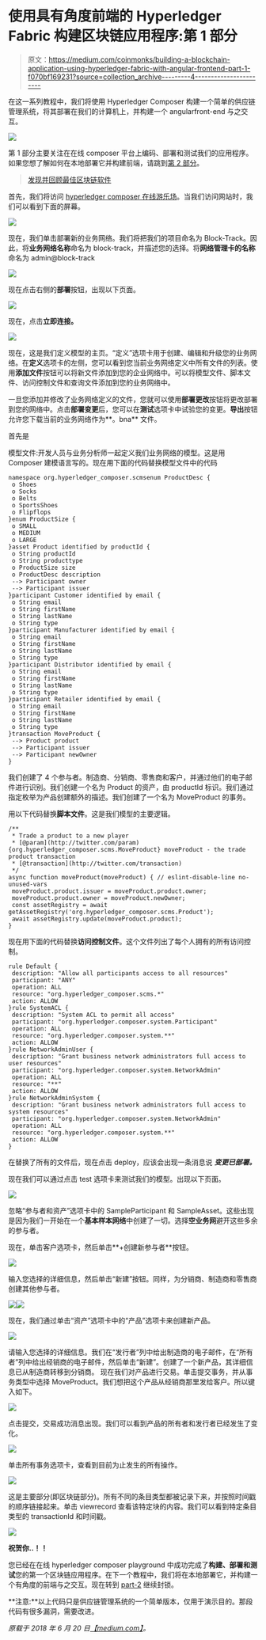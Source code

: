 # 使用具有角度前端的 Hyperledger Fabric 构建区块链应用程序:第 1 部分

> 原文：<https://medium.com/coinmonks/building-a-blockchain-application-using-hyperledger-fabric-with-angular-frontend-part-1-f070bf169231?source=collection_archive---------4----------------------->

在这一系列教程中，我们将使用 Hyperledger Composer 构建一个简单的供应链管理系统，将其部署在我们的计算机上，并构建一个 angularfront-end 与之交互。

![](img/c47e32e6f2330f50ae63afffcbe54315.png)

第 1 部分主要关注在在线 composer 平台上编码、部署和测试我们的应用程序。如果您想了解如何在本地部署它并构建前端，请跳到[第 2 部分](/@yashwanthmadaka/building-a-blockchain-application-using-hyperledger-fabric-with-angular-frontend-part-2-22ef7c77f53)。

> [发现并回顾最佳区块链软件](https://coincodecap.com)

首先，我们将访问 [hyperledger composer 在线游乐场](http://composer-playground.mybluemix.net/login)。当我们访问网站时，我们可以看到下面的屏幕。

![](img/728178e8e8c4a21fac3edf73522a5437.png)

现在，我们单击部署新的业务网络。我们将把我们的项目命名为 Block-Track。因此，将**业务网络名称**命名为 block-track，并描述您的选择。将**网络管理卡的名称**命名为 admin@block-track

![](img/28b72d8958f637b93b974155e8d5c428.png)

现在点击右侧的**部署**按钮，出现以下页面。

![](img/561754a5f1384331873f79e48d84e3fc.png)

现在，点击**立即连接。**

![](img/913b174a0c4a9c8c1b8e96ab4194bcf1.png)

现在，这是我们定义模型的主页。“定义”选项卡用于创建、编辑和升级您的业务网络。在**定义**选项卡的左侧，您可以看到您当前业务网络定义中所有文件的列表。使用**添加文件**按钮可以将新文件添加到您的企业网络中。可以将模型文件、脚本文件、访问控制文件和查询文件添加到您的业务网络中。

一旦您添加并修改了业务网络定义的文件，您就可以使用**部署更改**按钮将更改部署到您的网络中。点击**部署变更**后，您可以在**测试**选项卡中试验您的变更。**导出**按钮允许您下载当前的业务网络作为**。bna** 文件。

首先是

模型文件:开发人员与业务分析师一起定义我们业务网络的模型。这是用 Composer 建模语言写的。现在用下面的代码替换模型文件中的代码

```
namespace org.hyperledger_composer.scmsenum ProductDesc {
 o Shoes
 o Socks
 o Belts
 o SportsShoes
 o Flipflops
}enum ProductSize {
 o SMALL
 o MEDIUM
 o LARGE
}asset Product identified by productId {
 o String productId
 o String producttype
 o ProductSize size
 o ProductDesc description
 --> Participant owner
 --> Participant issuer
}participant Customer identified by email {
 o String email
 o String firstName
 o String lastName
 o String type
}participant Manufacturer identified by email {
 o String email
 o String firstName
 o String lastName
 o String type
}participant Distributor identified by email {
 o String email
 o String firstName
 o String lastName
 o String type
}participant Retailer identified by email {
 o String email
 o String firstName
 o String lastName
 o String type
}transaction MoveProduct {
 --> Product product
 --> Participant issuer
 --> Participant newOwner
}
```

我们创建了 4 个参与者。制造商、分销商、零售商和客户，并通过他们的电子邮件进行识别。我们创建一个名为 Product 的资产，由 productId 标识。我们通过指定枚举为产品创建额外的描述。我们创建了一个名为 MoveProduct 的事务。

用以下代码替换**脚本文件**。这是我们模型的主要逻辑。

```
/**
 * Trade a product to a new player
 * [@param](http://twitter.com/param) {org.hyperledger_composer.scms.MoveProduct} moveProduct - the trade product transaction
 * [@transaction](http://twitter.com/transaction)
 */
async function moveProduct(moveProduct) { // eslint-disable-line no-unused-vars
 moveProduct.product.issuer = moveProduct.product.owner;
 moveProduct.product.owner = moveProduct.newOwner;
 const assetRegistry = await getAssetRegistry('org.hyperledger_composer.scms.Product');
 await assetRegistry.update(moveProduct.product);
}
```

现在用下面的代码替换**访问控制文件**。这个文件列出了每个人拥有的所有访问控制。

```
rule Default {
 description: "Allow all participants access to all resources"
 participant: "ANY"
 operation: ALL
 resource: "org.hyperledger_composer.scms.*"
 action: ALLOW
}rule SystemACL {
 description: "System ACL to permit all access"
 participant: "org.hyperledger.composer.system.Participant"
 operation: ALL
 resource: "org.hyperledger.composer.system.**"
 action: ALLOW
}rule NetworkAdminUser {
 description: "Grant business network administrators full access to user resources"
 participant: "org.hyperledger.composer.system.NetworkAdmin"
 operation: ALL
 resource: "**"
 action: ALLOW
}rule NetworkAdminSystem {
 description: "Grant business network administrators full access to system resources"
 participant: "org.hyperledger.composer.system.NetworkAdmin"
 operation: ALL
 resource: "org.hyperledger.composer.system.**"
 action: ALLOW
}
```

在替换了所有的文件后，现在点击 deploy，应该会出现一条消息说 ***变更已部署。***

现在我们可以通过点击 test 选项卡来测试我们的模型。出现以下页面。

![](img/9615076af772824c7f85795c6a3aa5c8.png)

忽略“参与者和资产”选项卡中的 SampleParticipant 和 SampleAsset。这些出现是因为我们一开始在一个**基本样本网络**中创建了一切。选择**空业务网**避开这些多余的参与者。

现在，单击客户选项卡，然后单击**+创建新参与者**按钮。

![](img/9602ebf82816369246f0e64a0b7c85a3.png)

输入您选择的详细信息，然后单击“新建”按钮。同样，为分销商、制造商和零售商创建其他参与者。

![](img/93978308bbb68a41d6e977f4f23ee596.png)![](img/fc5c524a0ca7c8a171ad13433a33abd0.png)

现在，我们通过单击“资产”选项卡中的“产品”选项卡来创建新产品。

![](img/db23a8f56fb5439622e63ac7d0ab7d90.png)

请输入您选择的详细信息。我们在“发行者”列中给出制造商的电子邮件，在“所有者”列中给出经销商的电子邮件，然后单击“新建”。创建了一个新产品，其详细信息已从制造商转移到分销商。
现在我们对产品进行交易。单击提交事务，并从事务类型中选择 MoveProduct。我们想把这个产品从经销商那里发给客户。所以键入如下。

![](img/269ee6345e3a63d7eccf0e5eafc0bd0b.png)

点击提交，交易成功消息出现。我们可以看到产品的所有者和发行者已经发生了变化。

![](img/b62e7b3bdd2c9b41da5227fd02488cc6.png)

单击所有事务选项卡，查看到目前为止发生的所有操作。

![](img/290ed77fbff3ca4e93922fdf836a3bb8.png)

这是主要部分(即区块链部分)。所有不同的条目类型都被记录下来，并按照时间戳的顺序链接起来。单击 viewrecord 查看该特定块的内容。我们可以看到特定条目类型的 transactionId 和时间戳。

![](img/ae7807843c796f2651bf0b67d313002c.png)

**祝贺你..！！**

您已经在在线 hyperledger composer playground 中成功完成了**构建、部署和测试**您的第一个区块链应用程序。在下一个教程中，我们将在本地部署它，并构建一个有角度的前端与之交互。现在转到 [part-2](/@yashwanthmadaka/building-a-blockchain-application-using-hyperledger-fabric-with-angular-frontend-part-2-22ef7c77f53) 继续封锁。

**注意:**以上代码只是供应链管理系统的一个简单版本，仅用于演示目的。那段代码有很多漏洞，需要改进。

*原载于 2018 年 6 月 20 日*[*【medium.com】*](/coinmonks/building-a-blockchain-application-using-hyperledger-fabric-with-angular-frontend-part-1-c7d1cbb70007)*。*